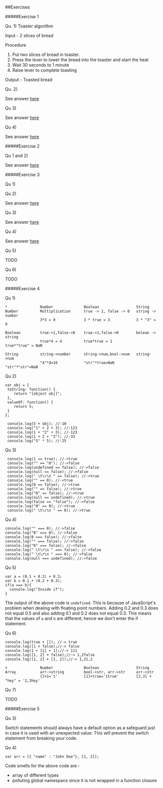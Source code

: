 ##Exercises

#####Exercise 1

Qu. 1) Toaster algorithm

Input - 2 slices of bread

Procedure

1. Put two slices of bread in toaster.
2. Press the lever to lower the bread into the toaster and start the heat
3. Wait 30 seconds to 1 minute
4. Raise lever to complete toasting

Output - Toasted bread

Qu. 2)

See answer [here](https://repl.it/It5E/2)

Qu 3) 

See answer [here](https://repl.it/It5r)

Qu 4)

See answer [here](https://repl.it/It6I)

#####Exercise 2

Qu 1 and 2)

See answer [here](https://repl.it/It6x/1)

#####Exercise 3

Qu 1)

Qu 2)

See answer [here](https://repl.it/Ithf/2)

Qu 3)

See answer [here](https://repl.it/Itii/1)

Qu 4)

See answer [here](https://repl.it/ItkE/4)

Qu 5)

TODO

Qu 6)

TODO

#####Exercise 4

Qu 1)

    *               Number              Boolean                 String
    Number          Multiplication      true -> 1, false -> 0   string -> number
                    3*3 = 9             3 * true = 3            3 * "3" = 9
                    
    Boolean         true->1,false->0    true->1,false->0        bolean -> string
                    true*4 = 4          true*true = 1           true*"true" = NaN
                    
    String          string->number      string->num,bool->num   string->num
                    "4"*4=16            "str"*true=NaN          "str"*"str"=NaN
                    
                    
Qu 2)

    var obj = {
     toString: function() {
        return "[object obj]";
     },
     valueOf: function() {
        return 5;
     }
    };
 
     console.log(5 + obj); //-10
     console.log("1" + 2 + 3); //-123
     console.log(1 + "2" + 3); //-123
     console.log(1 + 2 + "3"); //-33
     console.log("5" * 5); //-25
     
 Qu 3)
 
     console.log(1 == true); //->true
     console.log("" == "0"); //->false
     console.log(undefined == false); //->false 
     console.log(null == false); //->false
     console.log(" \t\r\n " == false); //->true 
     console.log("" == 0); //->true 
     console.log(0 == false); //->true 
     console.log("" == false); //->true 
     console.log("0" == false); //->true 
     console.log(null == undefined); //->true 
     console.log(false == "false"); //->false 
     console.log("0" == 0); //->true 
     console.log(" \t\r\n " == 0); //->true
     
     
Qu 4)

    console.log("" === 0); //->false
    console.log("0" === 0); //->false
    console.log(0 === false); //->false 
    console.log("" === false); //->false 
    console.log("0" === false); //->false 
    console.log(" \t\r\n " === false); //->false 
    console.log(" \t\r\n " === 0); //->false
    console.log(null === undefined); //->false
    
Qu 5)

    var a = (0.1 + 0.2) + 0.3;
    var b = 0.1 + (0.2 + 0.3);
    if(a === b){
      console.log("Inside if");
    }
    
The output of the above code is `undefined`. This is because of JavaScript's problem when dealing with floating point numbers. 
Adding 0.2 and 0.3 does not equal 0.5 and also adding 0.1 and 0.2 does not equal 0.3. This means that the values of `a` and `b`
are different, hence we don't enter the if statement.

Qu 6)

    console.log(true + []); //-> true
    console.log([] + false);//-> false
    console.log(1 + [1] + 1);//-> 111
    console.log([1, 2] + false);//-> 1,2false
    console.log([1, 2] + [1, 2]);//-> 1,21,2
    
    +               Number              Boolean                 String
    Array           arr->string         bool->str, arr->str     arr->str
                    []+1='1'            [1]+true='1true'        [2,3] + "hey" = '2,3hey'
    
Qu 7)

   TODO
  
  
#####Exercise 5

Qu 3)

Switch statements should always have a default option as a safeguard just in case it is used with an unexpected value. 
This will prevent the switch statement from breaking your code. 

Qu 4)

    var arr = [{ "name" : "John Doe"}, [1, 2]];
    
Code smells for the above code are -

- array of different types
- polluting global namespace since it is not wrapped in a function closure

